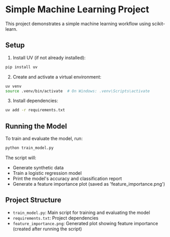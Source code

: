 # Simple Machine Learning Project

This project demonstrates a simple machine learning workflow using scikit-learn.

## Setup

1. Install UV (if not already installed):
```bash
pip install uv
```

2. Create and activate a virtual environment:
```bash
uv venv
source .venv/bin/activate  # On Windows: .venv\Scripts\activate
```

3. Install dependencies:
```bash
uv add -r requirements.txt
```

## Running the Model

To train and evaluate the model, run:
```bash
python train_model.py
```

The script will:
- Generate synthetic data
- Train a logistic regression model
- Print the model's accuracy and classification report
- Generate a feature importance plot (saved as 'feature_importance.png')

## Project Structure

- `train_model.py`: Main script for training and evaluating the model
- `requirements.txt`: Project dependencies
- `feature_importance.png`: Generated plot showing feature importance (created after running the script) 
